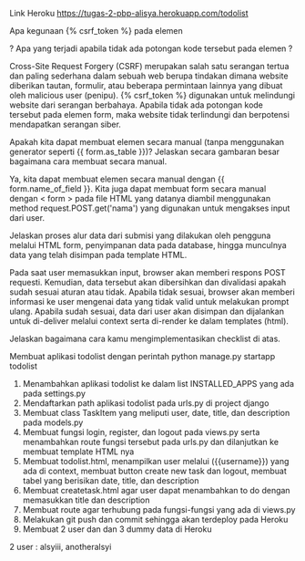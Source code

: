 Link Heroku
https://tugas-2-pbp-alisya.herokuapp.com/todolist


Apa kegunaan {% csrf_token %} pada elemen <form>? Apa yang terjadi apabila tidak ada potongan kode tersebut pada elemen <form>?

Cross-Site Request Forgery (CSRF) merupakan salah satu serangan tertua dan paling sederhana dalam sebuah web berupa tindakan dimana website diberikan tautan, formulir, atau beberapa permintaan lainnya yang dibuat oleh malicious user (penipu). {% csrf_token %} digunakan untuk melindungi website dari serangan berbahaya. Apabila tidak ada potongan kode tersebut pada elemen form, maka website tidak terlindungi dan berpotensi mendapatkan serangan siber.


Apakah kita dapat membuat elemen <form> secara manual (tanpa menggunakan generator seperti {{ form.as_table }})? Jelaskan secara gambaran besar bagaimana cara membuat <form> secara manual.

Ya, kita dapat membuat elemen <form> secara manual dengan {{ form.name_of_field }}. Kita juga dapat membuat form secara manual dengan < form > pada file HTML yang datanya diambil menggunakan method request.POST.get('nama') yang digunakan untuk mengakses input dari user.


Jelaskan proses alur data dari submisi yang dilakukan oleh pengguna melalui HTML form, penyimpanan data pada database, hingga munculnya data yang telah disimpan pada template HTML.

Pada saat user memasukkan input, browser akan memberi respons POST requesti. Kemudian, data tersebut akan dibersihkan dan divalidasi apakah sudah sesuai aturan atau tidak. Apabila tidak sesuai, browser akan memberi informasi ke user mengenai data yang tidak valid untuk melakukan prompt ulang. Apabila sudah sesuai, data dari user akan disimpan dan dijalankan untuk di-deliver melalui context serta di-render ke dalam templates (html).


Jelaskan bagaimana cara kamu mengimplementasikan checklist di atas.

Membuat aplikasi todolist dengan perintah python manage.py startapp todolist
1. Menambahkan aplikasi todolist ke dalam list INSTALLED_APPS yang ada pada settings.py
2. Mendaftarkan path aplikasi todolist pada urls.py di project django
3. Membuat class TaskItem yang meliputi user, date, title, dan description pada models.py
4. Membuat fungsi login, register, dan logout pada views.py serta menambahkan route fungsi tersebut pada urls.py dan dilanjutkan ke membuat template HTML nya
5. Membuat todolist.html, menampilkan user melalui ({{username}}) yang ada di context, membuat button create new task dan logout, membuat tabel yang berisikan date, title, dan description
6. Membuat createtask.html agar user dapat menambahkan to do dengan memasukkan title dan description
7. Membuat route agar terhubung pada fungsi-fungsi yang ada di views.py
8. Melakukan git push dan commit sehingga akan terdeploy pada Heroku
9. Membuat 2 user dan dan 3 dummy data di Heroku

2 user : alsyiii, anotheralsyi
